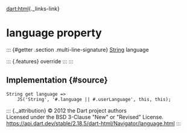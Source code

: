 [dart:html](../../dart-html/dart-html-library){._links-link}

language property
=================

::: {#getter .section .multi-line-signature}
[String](../../dart-core/string-class) language

::: {.features}
override
:::
:::

Implementation {#source}
--------------

``` {.language-dart data-language="dart"}
String get language =>
    JS('String', '#.language || #.userLanguage', this, this);
```

::: {._attribution}
© 2012 the Dart project authors\
Licensed under the BSD 3-Clause \"New\" or \"Revised\" License.\
<https://api.dart.dev/stable/2.18.5/dart-html/Navigator/language.html>
:::

